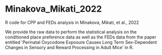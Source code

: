 # Minakova_Mikati_2022
R code for CPP and FEDs analysis in Minakova, Mikati, et al., 2022

We provide the raw data to perform the statistical analysis on the conditioned place preference data as well as the FEDs data from the paper entitled 'Perinatal Oxycodone Exposure Causes Long Term Sex-Dependent Changes in Sensory and Reward Processing in Adult Mice' in R. 

